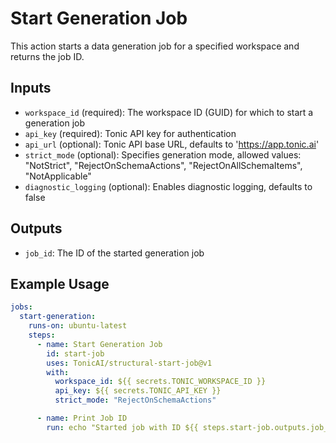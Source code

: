 # Start Generation Job

This action starts a data generation job for a specified workspace and returns the job ID.

## Inputs

- `workspace_id` (required): The workspace ID (GUID) for which to start a generation job
- `api_key` (required): Tonic API key for authentication
- `api_url` (optional): Tonic API base URL, defaults to 'https://app.tonic.ai'
- `strict_mode` (optional): Specifies generation mode, allowed values: "NotStrict", "RejectOnSchemaActions", "RejectOnAllSchemaItems", "NotApplicable"
- `diagnostic_logging` (optional): Enables diagnostic logging, defaults to false

## Outputs

- `job_id`: The ID of the started generation job

## Example Usage

```yaml
jobs:
  start-generation:
    runs-on: ubuntu-latest
    steps:
      - name: Start Generation Job
        id: start-job
        uses: TonicAI/structural-start-job@v1
        with:
          workspace_id: ${{ secrets.TONIC_WORKSPACE_ID }}
          api_key: ${{ secrets.TONIC_API_KEY }}
          strict_mode: "RejectOnSchemaActions"

      - name: Print Job ID
        run: echo "Started job with ID ${{ steps.start-job.outputs.job_id }}"
```